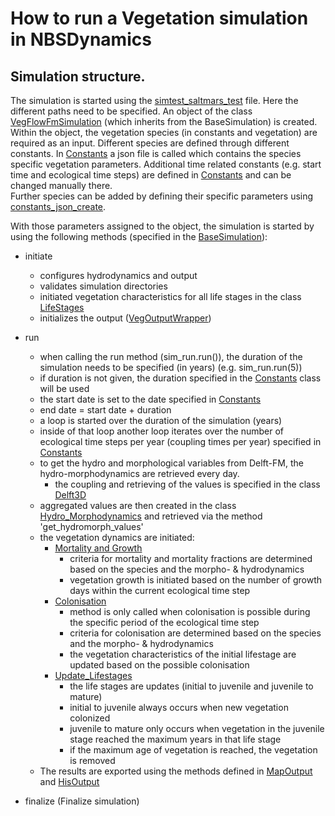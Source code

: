 # How to run a Vegetation simulation in NBSDynamics


## Simulation structure.

The simulation is started using the [simtest_saltmars_test](../../test/test_data/simtest_saltmarsh_test.py) file. 
Here the different paths need to be specified. 
An object of the class [VegFlowFmSimulation](../../reference/simulation/vegetation_simulation/#src.core.simulation.veg_delft3d_simulation) (which inherits from the BaseSimulation) is created. 
Within the object, the vegetation species (in constants and vegetation) are required as an input. 
Different species are defined through different constants. 
In [Constants](../../reference/common/common/#src.vegetation.model.veg_constants) a json file is called which contains the species specific vegetation parameters. 
Additional time related constants (e.g. start time and ecological time steps) are defined in [Constants](../../src/core/common/common/#src.vegetation.model.veg_constants) and can be changed manually there.  
Further species can be added by defining their specific parameters using [constants_json_create](../../src/core/common/common/#src.core.common.constants_json_create).

With those parameters assigned to the object, the simulation is started by using the following methods (specified in the [BaseSimulation](../../reference/simulation/vegetation_simulation/#src.core.simulation.veg_base_simulation)):

* initiate
  * configures hydrodynamics and output
  * validates simulation directories 
  * initiated vegetation characteristics for all life stages in the class [LifeStages](../../reference/vegetation/vegetation_model/#src.core.vegetation.veg_lifestages)
  * initializes the output ([VegOutputWrapper](../../reference/output/vegetation_output/#src.core.output.veg_output_wrapper))

* run
  * when calling the run method (sim_run.run()), the duration of the simulation needs to be specified (in years) (e.g. sim_run.run(5))
  * if duration is not given, the duration specified in the [Constants](../../reference/common/common/#src.vegetation.model.veg_constants) class will be used 
  * the start date is set to the date specified in [Constants](../../reference/common/common/#src.vegetation.model.veg_constants)
  * end date = start date + duration 
  * a loop is started over the duration of the simulation (years)
  * inside of that loop another loop iterates over the number of ecological time steps per year (coupling times per year) specified in [Constants](../../reference/common/common/#src.vegetation.model.veg_constants)
  * to get the hydro and morphological variables from Delft-FM, the hydro-morphodynamics are retrieved every day.
    * the coupling and retrieving of the values is specified in the class [Delft3D](.../../reference/hydrodynamics/hydromodels/#delft3d)
  * aggregated values are then created in the class [Hydro_Morphodynamics](../../reference/bio_process/vegetation_processes/#src.core.bio_process.veg_hydro_morphodynamics) and retrieved via the method 'get_hydromorph_values'
  * the vegetation dynamics are initiated: 
    * [Mortality and Growth](../../reference/bio_process/vegetation_processes/#src.core.bio_process.veg_mortality)
      * criteria for mortality and mortality fractions are determined based on the species and the morpho- &  hydrodynamics 
      * vegetation growth is initiated based on the number of growth days within the current ecological time step
    * [Colonisation](../../reference/bio_process/vegetation_processes/#src.core.bio_process.veg_colonisation)
      * method is only called when colonisation is possible during the specific period of the ecological time step 
      * criteria for colonisation are determined based on the species and the morpho- &  hydrodynamics
      * the vegetation characteristics of the initial lifestage are updated based on the possible colonisation
    * [Update_Lifestages](../../reference/vegetation/vegetation_model/#src.core.vegetation.veg_model)
      * the life stages are updates (initial to juvenile and juvenile to mature)
      * initial to juvenile always occurs when new vegetation colonized 
      * juvenile to mature only occurs when vegetation in the juvenile stage reached the maximum years in that life stage
      * if the maximum age of vegetation is reached, the vegetation is removed
  * The results are exported using the methods defined in [MapOutput](../../reference/output/vegetation_output/#src.core.output.veg_output_model) and [HisOutput](../../reference/output/vegetation_output/#src.core.output.veg_output_model)

* finalize (Finalize simulation)
